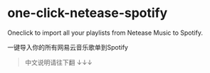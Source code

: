 # one-click-netease-spotify
Oneclick to import all your playlists from Netease Music to Spotify. 

一键导入你的所有网易云音乐歌单到Spotify

  > 中文说明请往下翻 ↓↓↓
